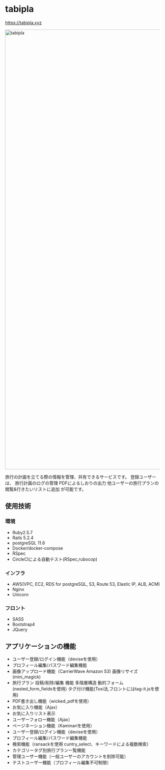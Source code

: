 # tabipla

https://tabipla.xyz

<img width="1432" alt="tabipla" src="https://user-images.githubusercontent.com/59429857/76749961-c2ee4b80-67c0-11ea-8772-5d22ed934c30.png">


旅行の計画を立てる際の情報を管理、共有できるサービスです。
登録ユーザーは、
  旅行計画のログの管理
  PDFによるしおりの出力
  他ユーザーの旅行プランの閲覧&行きたいリストに追加
が可能です。

## 使用技術

### 環境

* Ruby2.5.7
* Rails 5.2.4
* postgreSQL 11.6
* Docker/docker-compose
* RSpec
* CircleCIによる自動テスト(RSpec,rubocop)

### インフラ

* AWS(VPC, EC2, RDS for postgreSQL, S3, Route 53, Elastic IP, ALB, ACM)
* Nginx
* Unicorn

### フロント

* SASS
* Bootstrap4
* JQuery

## アプリケーションの機能

* ユーザー登録/ログイン機能（deviseを使用）
* プロフィール編集/パスワード編集機能
* 画像アップロード機能（CarrierWave Amazon S3)
    画像リサイズ(mini_magick)
* 旅行プラン 投稿/削除/編集 機能
    多階層構造
    動的フォーム(nested_form_fieldsを使用)
    タグ付け機能(Toxi法,フロントにはtag-it.jsを使用)
* PDF書き出し機能（wicked_pdfを使用）
* お気に入り機能（Ajax）
* お気に入りリスト表示
* ユーザーフォロー機能（Ajax）
* ページネーション機能（Kaminariを使用）
* ユーザー登録/ログイン機能（deviseを使用）
* プロフィール編集/パスワード編集機能
* 検索機能（ransackを使用 cuntry_select、キーワードによる複数検索）
* カテゴリータグ別旅行プラン一覧機能
* 管理ユーザー機能（一般ユーザーのアカウントを削除可能）
* テストユーザー機能（プロフィール編集不可制限）
